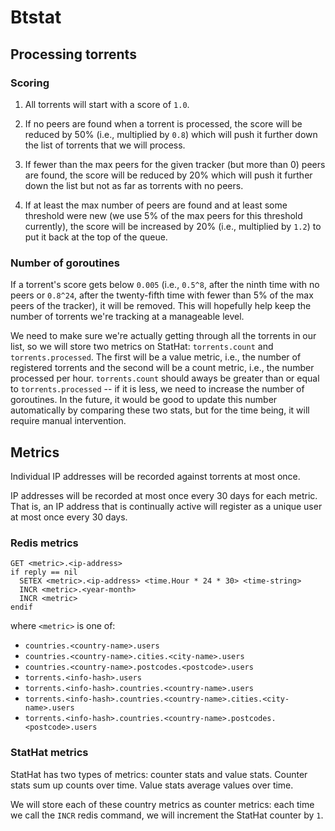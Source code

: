 # Btstat

## Processing torrents

### Scoring

1. All torrents will start with a score of `1.0`.

2. If no peers are found when a torrent is processed, the score will be reduced
   by 50% (i.e., multiplied by `0.8`) which will push it further down the list
   of torrents that we will process.

3. If fewer than the max peers for the given tracker (but more than 0) peers are
   found, the score will be reduced by 20% which will push it further down the
   list but not as far as torrents with no peers.

4. If at least the max number of peers are found and at least some threshold
   were new (we use 5% of the max peers for this threshold currently), the
   score will be increased by 20% (i.e., multiplied by `1.2`) to put it back at
   the top of the queue.

### Number of goroutines

If a torrent's score gets below `0.005` (i.e., `0.5^8`, after the ninth time
with no peers or `0.8^24`, after the twenty-fifth time with fewer than 5% of the
max peers of the tracker), it will be removed. This will hopefully help keep the
number of torrents we're tracking at a manageable level.

We need to make sure we're actually getting through all the torrents in our
list, so we will store two metrics on StatHat: `torrents.count` and
`torrents.processed`. The first will be a value metric, i.e., the number of
registered torrents and the second will be a count metric, i.e., the number
processed per hour. `torrents.count` should aways be greater than or equal to
`torrents.processed` -- if it is less, we need to increase the number of
goroutines. In the future, it would be good to update this number automatically
by comparing these two stats, but for the time being, it will require manual
intervention.


## Metrics

Individual IP addresses will be recorded against torrents at most once.

IP addresses will be recorded at most once every 30 days for each metric.
That is, an IP address that is continually active will register as a unique
user at most once every 30 days.


### Redis metrics

```
GET <metric>.<ip-address>
if reply == nil
  SETEX <metric>.<ip-address> <time.Hour * 24 * 30> <time-string>
  INCR <metric>.<year-month>
  INCR <metric>
endif
```

where `<metric>` is one of:

- `countries.<country-name>.users`
- `countries.<country-name>.cities.<city-name>.users`
- `countries.<country-name>.postcodes.<postcode>.users`
- `torrents.<info-hash>.users`
- `torrents.<info-hash>.countries.<country-name>.users`
- `torrents.<info-hash>.countries.<country-name>.cities.<city-name>.users`
- `torrents.<info-hash>.countries.<country-name>.postcodes.<postcode>.users`


### StatHat metrics

StatHat has two types of metrics: counter stats and value stats. Counter stats
sum up counts over time. Value stats average values over time.

We will store each of these country metrics as counter metrics: each time we
call the `INCR` redis command, we will increment the StatHat counter by `1`.


